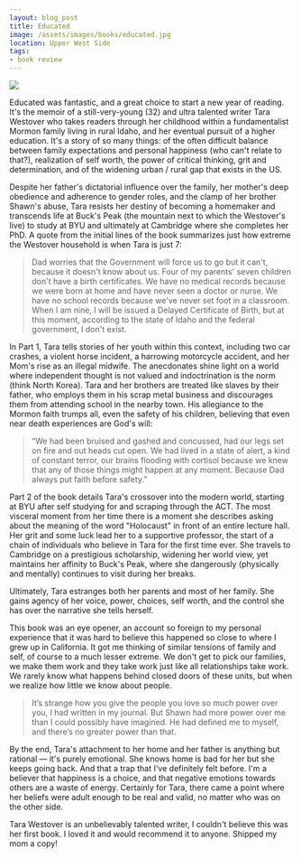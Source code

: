 ```yaml
---
layout: blog_post
title: Educated
image: /assets/images/books/educated.jpg
location: Upper West Side
tags:
- book review
---
```


<img class="book-cover__image" src="{{ page.image }}" />

<span class="stars">
  <i class="fas fa-star"></i>
  <i class="fas fa-star"></i>
  <i class="fas fa-star"></i>
  <i class="fas fa-star"></i>
  <i class="fas fa-star"></i>
</span>

Educated was fantastic, and a great choice to start a new year of reading. It's the memoir of a still-very-young (32) and ultra talented writer Tara Westover who takes readers through her childhood within a fundamentalist Mormon family living in rural Idaho, and her eventual pursuit of a higher education. It's a story of so many things: of the often difficult balance between family expectations and personal happiness (who can't relate to that?), realization of self worth, the power of critical thinking, grit and determination, and of the widening urban / rural gap that exists in the US.

Despite her father's dictatorial influence over the family, her mother's deep obedience and adherence to gender roles, and the clamp of her brother Shawn's abuse, Tara resists her destiny of becoming a homemaker and transcends life at Buck's Peak (the mountain next to which the Westover's live) to study at BYU and ultimately at Cambridge where she completes her PhD. A quote from the initial lines of the book summarizes just how extreme the Westover household is when Tara is just 7:

<blockquote>Dad worries that the Government will force us to go but it can't, because it doesn't know about us. Four of my parents' seven children don't have a birth certificates. We have no medical records because we were born at home and have never seen a doctor or nurse. We have no school records because we've never set foot in a classroom. When I am nine, I will be issued a Delayed Certificate of Birth, but at this moment, according to the state of Idaho and the federal government, I don't exist.</blockquote>

In Part 1, Tara tells stories of her youth within this context, including two car crashes, a violent horse incident, a harrowing motorcycle accident, and her Mom's rise as an illegal midwife. The anecdonates shine light on a world where independent thought is not valued and indoctrination is the norm (think North Korea). Tara and her brothers are treated like slaves by their father, who employs them in his scrap metal business and discourages them from attending school in the nearby town. His allegiance to the Mormon faith trumps all, even the safety of his children, believing that even near death experiences are God's will:

<blockquote>“We had been bruised and gashed and concussed, had our legs set on fire and out heads cut open. We had lived in a state of alert, a kind of constant terror, our brains flooding with cortisol because we knew that any of those things might happen at any moment. Because Dad always put faith before safety.”</blockquote>

Part 2 of the book details Tara's crossover into the modern world, starting at BYU after self studying for and scraping through the ACT. The most visceral moment from her time there is a moment she describes asking about the meaning of the word "Holocaust" in front of an entire lecture hall. Her grit and some luck lead her to a supportive professor, the start of a chain of individuals who believe in Tara for the first time ever. She travels to Cambridge on a prestigious scholarship, widening her world view, yet maintains her affinity to Buck's Peak, where she dangerously (physically and mentally) continues to visit during her breaks.

Ultimately, Tara estranges both her parents and most of her family. She gains agency of her voice, power, choices, self worth, and the control she has over the narrative she tells herself.

This book was an eye opener, an account so foreign to my personal experience that it was hard to believe this happened so close to where I grew up in California. It got me thinking of similar tensions of family and self, of course to a much lesser extreme. We don't get to pick our families, we make them work and they take work just like all relationships take work. We rarely know what happens behind closed doors of these units, but when we realize how little we know about people.

<blockquote>It’s strange how you give the people you love so much power over you, I had written in my journal. But Shawn had more power over me than I could possibly have imagined. He had defined me to myself, and there’s no greater power than that.</blockquote>

By the end, Tara's attachment to her home and her father is anything but rational — it's purely emotional. She knows home is bad for her but she keeps going back. And that a trap that I've definitely felt before. I'm a believer that happiness is a choice, and that negative emotions towards others are a waste of energy. Certainly for Tara, there came a point where her beliefs were adult enough to be real and valid, no matter who was on the other side.

Tara Westover is an unbelievably talented writer, I couldn't believe this was her first book. I loved it and would recommend it to anyone. Shipped my mom a copy!
